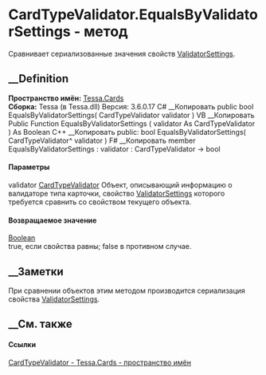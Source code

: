 # CardTypeValidator.EqualsByValidatorSettings - метод
Сравнивает сериализованные значения свойств
[ValidatorSettings](P_Tessa_Cards_CardTypeValidator_ValidatorSettings.htm).
## __Definition
 **Пространство имён:** [Tessa.Cards](N_Tessa_Cards.htm)  
 **Сборка:** Tessa (в Tessa.dll) Версия: 3.6.0.17
C# __Копировать
     public bool EqualsByValidatorSettings(
    	CardTypeValidator validator
    )
VB __Копировать
     Public Function EqualsByValidatorSettings ( 
    	validator As CardTypeValidator
    ) As Boolean
C++ __Копировать
     public:
    bool EqualsByValidatorSettings(
    	CardTypeValidator^ validator
    )
F# __Копировать
     member EqualsByValidatorSettings : 
            validator : CardTypeValidator -> bool 
#### Параметры
validator [CardTypeValidator](T_Tessa_Cards_CardTypeValidator.htm)
    Объект, описывающий информацию о валидаторе типа карточки, свойство [ValidatorSettings](P_Tessa_Cards_CardTypeValidator_ValidatorSettings.htm) которого требуется сравнить со свойством текущего объекта.
#### Возвращаемое значение
[Boolean](https://learn.microsoft.com/dotnet/api/system.boolean)  
true, если свойства равны; false в противном случае.
##  __Заметки
При сравнении объектов этим методом производится сериализация свойства
[ValidatorSettings](P_Tessa_Cards_CardTypeValidator_ValidatorSettings.htm).
## __См. также
#### Ссылки
[CardTypeValidator - ](T_Tessa_Cards_CardTypeValidator.htm)
[Tessa.Cards - пространство имён](N_Tessa_Cards.htm)

